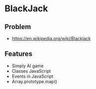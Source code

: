 # BlackJack

## Problem
- https://en.wikipedia.org/wiki/Blackjack

## Features

- Simply AI game 
- Classes JavaScript
- Events in JavaScript
- Array.prototype.map()

